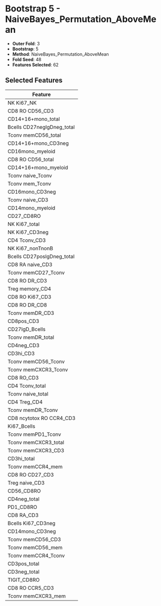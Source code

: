 # Bootstrap 5 - NaiveBayes_Permutation_AboveMean

- **Outer Fold**: 3
- **Bootstrap**: 5
- **Method**: NaiveBayes_Permutation_AboveMean
- **Fold Seed**: 48
- **Features Selected**: 62

## Selected Features

| Feature |
|---------|
| NK Ki67_NK |
| CD8 RO CD56_CD3 |
| CD14+16+mono_total |
| Bcells CD27negIgDneg_total |
| Tconv memCD56_total |
| CD14+16+mono_CD3neg |
| CD16mono_myeloid |
| CD8 RO CD56_total |
| CD14+16+mono_myeloid |
| Tconv naive_Tconv |
| Tconv mem_Tconv |
| CD16mono_CD3neg |
| Tconv naive_CD3 |
| CD14mono_myeloid |
| CD27_CD8RO |
| NK Ki67_total |
| NK Ki67_CD3neg |
| CD4 Tconv_CD3 |
| NK Ki67_nonTnonB |
| Bcells CD27posIgDneg_total |
| CD8 RA naive_CD3 |
| Tconv memCD27_Tconv |
| CD8 RO DR_CD3 |
| Treg memory_CD4 |
| CD8  RO Ki67_CD3 |
| CD8 RO DR_CD8 |
| Tconv memDR_CD3 |
| CD8pos_CD3 |
| CD27IgD_Bcells |
| Tconv memDR_total |
| CD4neg_CD3 |
| CD3hi_CD3 |
| Tconv memCD56_Tconv |
| Tconv memCXCR3_Tconv |
| CD8 RO_CD3 |
| CD4 Tconv_total |
| Tconv naive_total |
| CD4 Treg_CD4 |
| Tconv memDR_Tconv |
| CD8 ncytotox RO CCR4_CD3 |
| Ki67_Bcells |
| Tconv memPD1_Tconv |
| Tconv memCXCR3_total |
| Tconv memCXCR3_CD3 |
| CD3hi_total |
| Tconv memCCR4_mem |
| CD8 RO CD27_CD3 |
| Treg naive_CD3 |
| CD56_CD8RO |
| CD4neg_total |
| PD1_CD8RO |
| CD8 RA_CD3 |
| Bcells Ki67_CD3neg |
| CD14mono_CD3neg |
| Tconv memCD56_CD3 |
| Tconv memCD56_mem |
| Tconv memCCR4_Tconv |
| CD3pos_total |
| CD3neg_total |
| TIGIT_CD8RO |
| CD8 RO CCR5_CD3 |
| Tconv memCXCR3_mem |

